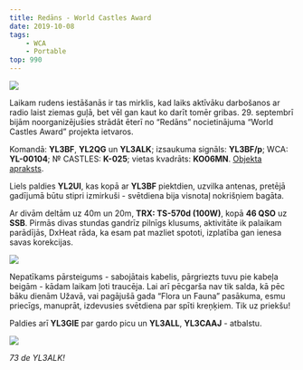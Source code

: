 ```yaml
---
title: Redāns - World Castles Award
date: 2019-10-08
tags:
    - WCA
    - Portable
top: 990
---
```


![](/posts/11/1.jpg)

Laikam rudens iestāšanās ir tas mirklis, kad laiks aktīvāku darbošanos ar radio laist ziemas guļā, bet vēl gan kaut ko darīt tomēr gribas. 29. septembrī bijām noorganizējušies strādāt ēterī no “Redāns” nocietinājuma “World Castles Award” projekta ietvaros.   
 
 Komandā: **YL3BF**, **YL2QG** un **YL3ALK**; izsaukuma signāls: **YL3BF/p**; WCA: **YL-00104**; № CASTLES: **K-025**; vietas kvadrāts: **KO06MN**.  [Objekta apraksts](http://wcagroup.org/?p=11947).  


Liels paldies **YL2UI**, kas kopā ar **YL3BF** piektdien, uzvilka antenas, pretējā gadījumā būtu stipri izmirkuši - svētdiena bija visnotaļ nokrišņiem bagāta.

Ar divām deltām uz 40m un 20m, **TRX: TS-570d (100W)**, kopā **46 QSO** uz **SSB**. Pirmās divas stundas gandrīz pilnīgs klusums, aktivitāte ik palaikam parādījās, DxHeat rāda, ka esam pat mazliet spototi, izplatība gan ienesa savas korekcijas. 

<!-- more -->

![](/posts/11/2.jpg)

Nepatīkams pārsteigums - sabojātais kabelis, pārgriezts tuvu pie kabeļa beigām - kādam laikam ļoti traucēja. Lai arī pēcgarša nav tik salda, kā pēc bāku dienām Užavā, vai pagājušā gada “Flora un Fauna” pasākuma, esmu priecīgs, manuprāt, izdevusies svētdiena par spīti kreņķiem. Tik uz priekšu! 

Paldies arī **YL3GIE** par gardo picu un **YL3ALL**, **YL3CAAJ** - atbalstu.

![](/posts/11/3.jpg)

*73 de YL3ALK!*



